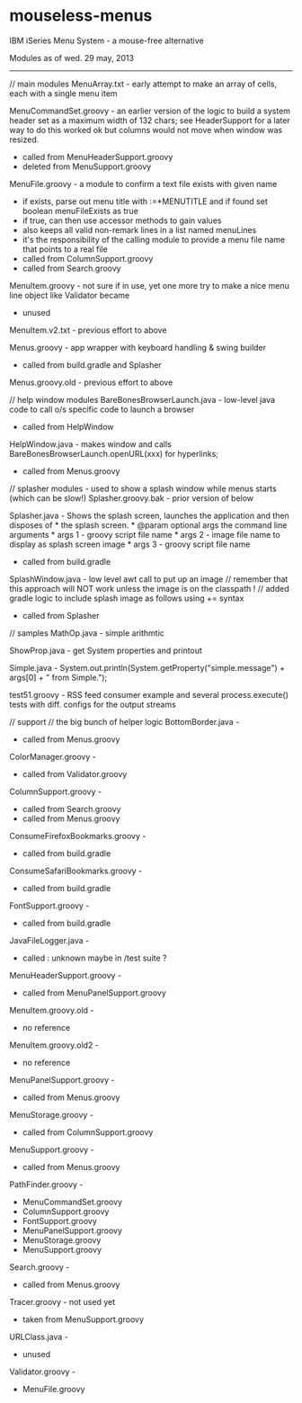 mouseless-menus
===============

IBM iSeries Menu System - a mouse-free alternative

Modules as of wed. 29 may, 2013
__________________________________


// main modules
MenuArray.txt - early attempt to make an array of cells, each with a single menu item

MenuCommandSet.groovy -  an earlier version of the logic to build a system header set as a maximum width of 132 chars; see HeaderSupport for a later way to do this worked ok but columns would not move when window was resized.
- called from MenuHeaderSupport.groovy
- deleted from MenuSupport.groovy

MenuFile.groovy - a module to confirm a text file exists with given name
 -  if exists, parse out menu title with :=*MENUTITLE 
	and if found set boolean menuFileExists as true
 -  if true, can then use accessor methods to gain values
 -  also keeps all valid non-remark lines in a list named menuLines
 -  it's the responsibility of the calling module to provide a menu file name that points to a real file
- called from ColumnSupport.groovy
- called from Search.groovy

MenuItem.groovy - not sure if in use, yet one more try to make a nice menu line object like Validator became
- unused

MenuItem.v2.txt - previous effort to above

Menus.groovy - app wrapper with keyboard handling & swing builder
- called from build.gradle and Splasher

Menus.groovy.old - previous effort to above


//  help window modules
BareBonesBrowserLaunch.java - low-level java code to call o/s specific code to launch a browser
- called from HelpWindow

HelpWindow.java - makes window and calls  BareBonesBrowserLaunch.openURL(xxx) for hyperlinks; 
- called from Menus.groovy


// splasher modules - used to show a splash window while menus starts (which can be slow!)
Splasher.groovy.bak - prior version of below

Splasher.java - Shows the splash screen, launches the application and then disposes of
     * the splash screen.
     * @param optional args the command line arguments
     * 		args 1	-	groovy script file name
     * 		args 2	-	image file name to display as splash screen image
     * 		args 3	-	groovy script file name 
- called from build.gradle


SplashWindow.java - low level awt call to put up an image 
// remember that this approach will NOT work unless the image is on the classpath !
// added gradle logic to include splash image as follows using += syntax
- called from Splasher


// samples
MathOp.java - simple arithmtic

ShowProp.java - get System properties and printout

Simple.java - System.out.println(System.getProperty("simple.message") + args[0] + " from Simple.");

test51.groovy - RSS feed consumer example and several process.execute() tests with diff. configs for the output streams


// support
//  the big bunch of helper logic
BottomBorder.java - 
- called from Menus.groovy

ColorManager.groovy - 
- called from Validator.groovy

ColumnSupport.groovy - 
- called from Search.groovy
- called from Menus.groovy

ConsumeFirefoxBookmarks.groovy - 
- called from build.gradle

ConsumeSafariBookmarks.groovy - 
- called from build.gradle

FontSupport.groovy -
- called from build.gradle

JavaFileLogger.java - 
- called : unknown maybe in /test suite ?

MenuHeaderSupport.groovy - 
- called from MenuPanelSupport.groovy

MenuItem.groovy.old - 
- no reference

MenuItem.groovy.old2 - 
- no reference

MenuPanelSupport.groovy - 
- called from Menus.groovy


MenuStorage.groovy - 
- called from ColumnSupport.groovy

MenuSupport.groovy - 
- called from Menus.groovy

PathFinder.groovy - 
- MenuCommandSet.groovy
- ColumnSupport.groovy
- FontSupport.groovy
- MenuPanelSupport.groovy
- MenuStorage.groovy
- MenuSupport.groovy

Search.groovy - 
- called from Menus.groovy

Tracer.groovy - not used yet
- taken from MenuSupport.groovy

URLClass.java - 
- unused

Validator.groovy - 
- MenuFile.groovy

